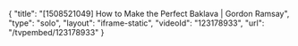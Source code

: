 {
    "title": "[1508521049] How to Make the Perfect Baklava | Gordon Ramsay",
    "type": "solo",
    "layout": "iframe-static",
    "videoId": "123178933",
    "url": "\/tvpembed\/123178933"
}